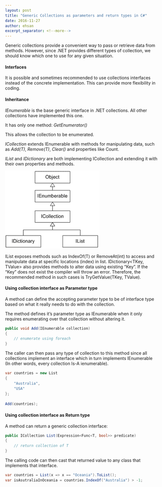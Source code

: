 ```yaml
---
layout: post
title: "Generic Collections as parameters and return types in C#"
date: 2016-11-27
author: ehsan
excerpt_separator: <!--more-->
---
```


Generic collections provide a convenient way to pass or retrieve data from methods. However, since .NET provides different types of collection, we should know which one to use for any given situation.
<!--more-->
#### Interfaces

It is possible and sometimes recommended to use collections interfaces instead of the concrete implementation. This can provide more flexibility in coding.

#### Inheritance

*IEnumerable* is the base generic interface in .NET collections. All other collections have implemented this one.

It has only one method: *GetEnumerator()*

This allows the collection to be enumerated.

*ICollection* extends IEnumerable with methods for manipulating data, such as *Add(T)*, *Remove(T)*, *Clear()* and properties like Count.

*IList* and *IDictionary* are both implementing ICollection and extending it with their own properties and methods.

<img class="img-align-right" src="/assets/images/dotnet-collections.gif" alt=".NET Collections" />

IList exposes methods such as IndexOf(T) or RemoveAt(int) to access and manipulate data at specific locations (index) in list. IDictionary<TKey, TValue> also provides methods to alter data using existing “Key”. If the “Key” does not exist the compiler will throw an error. Therefore, the recommended method in such cases is TryGetValue(TKey, TValue).

#### Using collection interface as Parameter type

A method can define the accepting parameter type to be of interface type based on what it really needs to do with the collection.

The method defines it’s parameter type as IEnumerable when it only requires enumerating over that collection without altering it.

```csharp
public void Add(IEnumerable collection)
{
    // enumerate using foreach
}
```

The caller can then pass any type of collection to this method since all collections implement an interface which in turn implements IEnumerable (In other words, every collection Is-A ienumerable).

```csharp
var countries = new List
{
    "Australia",
    "USA"
};

Add(countries);
```

#### Using collection interface as Return type

A method can return a generic collection interface:

```csharp
public ICollection List(Expression<Func<T, bool>> predicate)
{
    // return collection of T
}
```

The calling code can then cast that returned value to any class that implements that interface.

```csharp
var countries = List(x => x == "Oceania").ToList();
var isAsutraliaInOceania = countries.IndexOf("Australia") > -1;
```
